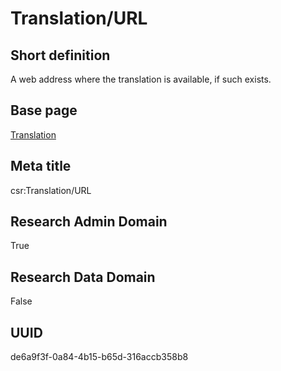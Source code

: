 # Translation/URL
## Short definition
A web address where the translation is available, if such exists.
## Base page
[Translation](../Objects/Translation.md)
## Meta title
csr:Translation/URL
## Research Admin Domain
True
## Research Data Domain
False
## UUID
de6a9f3f-0a84-4b15-b65d-316accb358b8
